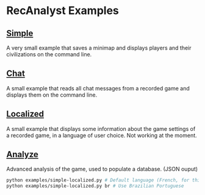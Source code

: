 # RecAnalyst Examples

## [Simple](./simple.py)

A very small example that saves a minimap and displays players and their
civilizations on the command line.

## [Chat](./chat.py)

A small example that reads all chat messages from a recorded game and displays
them on the command line.

## [Localized](./simple-localized.py)

A small example that displays some information about the game settings of a
recorded game, in a language of user choice.
Not working at the moment.

## [Analyze](./analyze.py)

Advanced analysis of the game, used to populate a database. (JSON ouput)

```bash
python examples/simple-localized.py # Default language (French, for this script).
python examples/simple-localized.py br # Use Brazilian Portuguese
```
